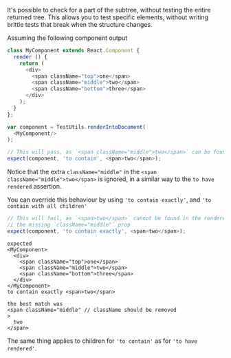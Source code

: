 It's possible to check for a part of the subtree, without
testing the entire returned tree.  This allows you to test specific elements, without
writing brittle tests that break when the structure changes.

Assuming the following component output
```js
class MyComponent extends React.Component {
  render () {
    return (
      <div>
        <span className="top">one</span>
        <span className="middle">two</span>
        <span className="bottom">three</span>
      </div>
    );
  }
};

var component = TestUtils.renderIntoDocument(
  <MyComponent/>
);
```

```js
// This will pass, as `<span className="middle">two</span>` can be found in the component's output
expect(component, 'to contain', <span>two</span>);
```

Notice that the extra `className="middle"` in the `<span className="middle">two</span>` is ignored,
in a similar way to the `to have rendered` assertion.

You can override this behaviour by using `'to contain exactly'`, and `'to contain with all children'`


```js
// This will fail, as `<span>two</span>` cannot be found in the renderers output, due to
// the missing `className="middle"` prop
expect(component, 'to contain exactly', <span>two</span>);
```

```output
expected
<MyComponent>
  <div>
    <span className="top">one</span>
    <span className="middle">two</span>
    <span className="bottom">three</span>
  </div>
</MyComponent>
to contain exactly <span>two</span>

the best match was
<span className="middle" // className should be removed
>
  two
</span>
```

The same thing applies to children for `'to contain'` as for `'to have rendered'`.

